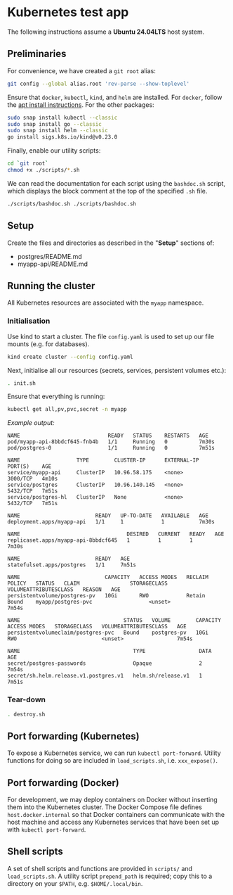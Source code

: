 # Kubernetes test app

The following instructions assume a **Ubuntu 24.04LTS** host system.

## Preliminaries

For convenience, we have created a `git root` alias:
```bash
git config --global alias.root 'rev-parse --show-toplevel'
```

Ensure that `docker`, `kubectl`, `kind`, and `helm` are installed. For `docker`, follow the [apt install instructions](https://docs.docker.com/engine/install/ubuntu/). For the other packages:
```bash
sudo snap install kubectl --classic
sudo snap install go --classic
sudo snap install helm --classic
go install sigs.k8s.io/kind@v0.23.0
```

Finally, enable our utility scripts:
```bash
cd `git root`
chmod +x ./scripts/*.sh
```

We can read the documentation for each script using the `bashdoc.sh` script, which displays the block comment at the top of the specified `.sh` file.

```bash
./scripts/bashdoc.sh ./scripts/bashdoc.sh
```

## Setup

Create the files and directories as described in the "**Setup**" sections of:

- postgres/README.md
- myapp-api/README.md

## Running the cluster

All Kubernetes resources are associated with the `myapp` namespace.

### Initialisation

Use kind to start a cluster.  The file `config.yaml` is used to set up our file mounts (e.g. for databases).
```bash
kind create cluster --config config.yaml
```

Next, initialise all our resources (secrets, services, persistent volumes etc.):
```bash
. init.sh
```

Ensure that everything is running:
```bash
kubectl get all,pv,pvc,secret -n myapp
```

*Example output:*
```
NAME                            READY   STATUS    RESTARTS   AGE
pod/myapp-api-8bbdcf645-fnb4b   1/1     Running   0          7m30s
pod/postgres-0                  1/1     Running   0          7m51s

NAME                  TYPE        CLUSTER-IP      EXTERNAL-IP   PORT(S)    AGE
service/myapp-api     ClusterIP   10.96.58.175    <none>        3000/TCP   4m10s
service/postgres      ClusterIP   10.96.140.145   <none>        5432/TCP   7m51s
service/postgres-hl   ClusterIP   None            <none>        5432/TCP   7m51s

NAME                        READY   UP-TO-DATE   AVAILABLE   AGE
deployment.apps/myapp-api   1/1     1            1           7m30s

NAME                                  DESIRED   CURRENT   READY   AGE
replicaset.apps/myapp-api-8bbdcf645   1         1         1       7m30s

NAME                        READY   AGE
statefulset.apps/postgres   1/1     7m51s

NAME                           CAPACITY   ACCESS MODES   RECLAIM POLICY   STATUS   CLAIM                STORAGECLASS   VOLUMEATTRIBUTESCLASS   REASON   AGE
persistentvolume/postgres-pv   10Gi       RWO            Retain           Bound    myapp/postgres-pvc                  <unset>                          7m54s

NAME                                 STATUS   VOLUME        CAPACITY   ACCESS MODES   STORAGECLASS   VOLUMEATTRIBUTESCLASS   AGE
persistentvolumeclaim/postgres-pvc   Bound    postgres-pv   10Gi       RWO                           <unset>                 7m54s

NAME                                    TYPE                 DATA   AGE
secret/postgres-passwords               Opaque               2      7m54s
secret/sh.helm.release.v1.postgres.v1   helm.sh/release.v1   1      7m51s
```

### Tear-down
```bash
. destroy.sh
```

## Port forwarding (Kubernetes)

To expose a Kubernetes service, we can run `kubectl port-forward`. Utility functions for doing so are included in `load_scripts.sh`, i.e. `xxx_expose()`.

## Port forwarding (Docker)

For development, we may deploy containers on Docker without inserting them into the Kubernetes cluster. The Docker Compose file defines `host.docker.internal` so that Docker containers can communicate with the host machine and access any Kubernetes services that have been set up with `kubectl port-forward`.

## Shell scripts

A set of shell scripts and functions are provided in `scripts/` and `load_scripts.sh`. A utility script `prepend_path` is required; copy this to a directory on your `$PATH`, e.g. `$HOME/.local/bin`.
